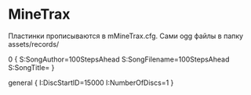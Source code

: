 MineTrax
========

Пластинки прописываются в mMineTrax.cfg. Сами ogg файлы в папку assets/records/

0 {
    S:SongAuthor=100StepsAhead
    S:SongFilename=100StepsAhead
    S:SongTitle=
}

general {
    I:DiscStartID=15000
    I:NumberOfDiscs=1
}
